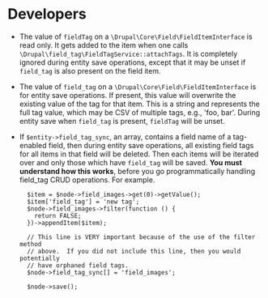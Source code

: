 # Developers

* The value of `fieldTag` on a `\Drupal\Core\Field\FieldItemInterface` is read only.  It gets added to the item when one calls `\Drupal\field_tag\FieldTagService::attachTags`.  It is completely ignored during entity save operations, except that it may be unset if `field_tag` is also present on the field item.

* The value of `field_tag` on a `\Drupal\Core\Field\FieldItemInterface` is for entity save operations.  If present, this value will overwrite the existing value of the tag for that item.  This is a string and represents the full tag value, which may be CSV of multiple tags, e.g., 'foo, bar'.  During entity save when `field_tag` is present, `fieldTag` will be unset.

* If `$entity->field_tag_sync`, an array, contains a field name of a tag-enabled field, then during entity save operations, all existing field tags for all items in that field will be deleted.  Then each items will be iterated over and only those which have `field_tag` will be saved.  **You must understand how this works**, before you go programmatically handling field_tag CRUD operations.  For example.

        $item = $node->field_images->get(0)->getValue();
        $item['field_tag'] = 'new tag';
        $node->field_images->filter(function () {
          return FALSE;
        })->appendItem($item);
        
        // This line is VERY important because of the use of the filter method
        // above.  If you did not include this line, then you would potentially
        // have orphaned field tags.
        $node->field_tag_sync[] = 'field_images';
        
        $node->save();
